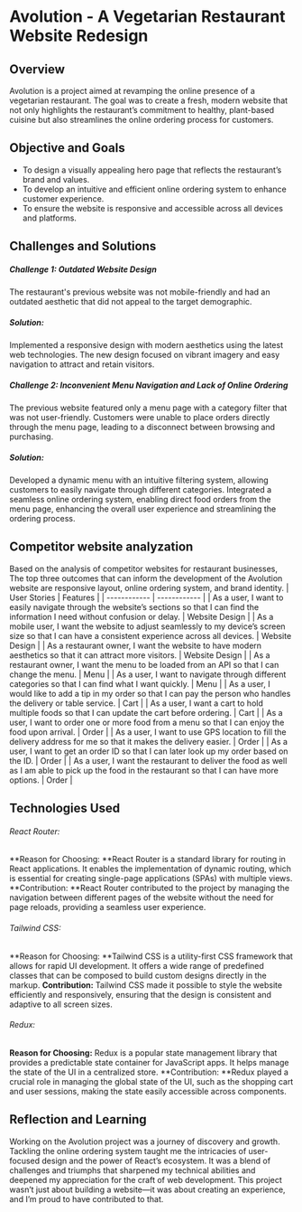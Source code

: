 # Avolution - A Vegetarian Restaurant Website Redesign
## Overview
Avolution is a project aimed at revamping the online presence of a vegetarian restaurant. The goal was to create a fresh, modern website that not only highlights the restaurant’s commitment to healthy, plant-based cuisine but also streamlines the online ordering process for customers. 
## Objective and Goals
- To design a visually appealing hero page that reflects the restaurant’s brand and values.
- To develop an intuitive and efficient online ordering system to enhance customer experience.
- To ensure the website is responsive and accessible across all devices and platforms.

## Challenges and Solutions
##### Challenge 1: Outdated Website Design
The restaurant's previous website was not mobile-friendly and had an outdated aesthetic that did not appeal to the target demographic.
##### Solution: 
Implemented a responsive design with modern aesthetics using the latest web technologies. The new design focused on vibrant imagery and easy navigation to attract and retain visitors.
##### Challenge 2: Inconvenient Menu Navigation and Lack of Online Ordering
The previous website featured only a menu page with a category filter that was not user-friendly. Customers were unable to place orders directly through the menu page, leading to a disconnect between browsing and purchasing.
##### Solution:
Developed a dynamic menu with an intuitive filtering system, allowing customers to easily navigate through different categories. Integrated a seamless online ordering system, enabling direct food orders from the menu page, enhancing the overall user experience and streamlining the ordering process.

## Competitor website analyzation
Based on the analysis of competitor websites for restaurant businesses, The top three outcomes that can inform the development of the Avolution website are responsive layout, online ordering system, and brand identity.
| User Stories  | Features  |
| ------------ | ------------ |
| As a user, I want to easily navigate through the website’s sections so that I can find the information I need without confusion or delay.  | Website Design  |
| As a mobile user, I want the website to adjust seamlessly to my device’s screen size so that I can have a consistent experience across all devices.  | Website Design  |
| As a restaurant owner, I want  the website to have modern aesthetics so that it can attract more visitors.  | Website Design  |
| As a restaurant owner, I want the menu to be loaded from an API so that I can change the menu.  | Menu  |
| As a user, I want to navigate through different categories so that I can find what I want quickly.  | Menu  |
| As a user, I would like to add a tip in my order so that I can pay the person who handles the delivery or table service.   | Cart  |
| As a user, I want a cart to hold multiple foods so that I can update the cart before ordering.  | Cart  |
| As a user, I want to order one or more food from a menu so that I can enjoy the food upon arrival.  | Order  |
| As a user, I want to use GPS location to fill the delivery address for me so that it makes the delivery easier.   | Order  |
| As a user, I want to get an order ID so that I can later look up my order based on the ID.  | Order  |
| As a user, I want the restaurant to deliver the food as well as I am able to pick up the food in the restaurant so that I can have more options.   | Order  |

## Technologies Used
###### React Router:
**Reason for Choosing: **React Router is a standard library for routing in React applications. It enables the implementation of dynamic routing, which is essential for creating single-page applications (SPAs) with multiple views.
**Contribution: **React Router contributed to the project by managing the navigation between different pages of the website without the need for page reloads, providing a seamless user experience.
###### Tailwind CSS:
**Reason for Choosing: **Tailwind CSS is a utility-first CSS framework that allows for rapid UI development. It offers a wide range of predefined classes that can be composed to build custom designs directly in the markup.
**Contribution:** Tailwind CSS made it possible to style the website efficiently and responsively, ensuring that the design is consistent and adaptive to all screen sizes.
###### Redux:
**Reason for Choosing:** Redux is a popular state management library that provides a predictable state container for JavaScript apps. It helps manage the state of the UI in a centralized store.
**Contribution: **Redux played a crucial role in managing the global state of the UI, such as the shopping cart and user sessions, making the state easily accessible across components.

## Reflection and Learning
Working on the Avolution project was a journey of discovery and growth. Tackling the online ordering system taught me the intricacies of user-focused design and the power of React’s ecosystem. It was a blend of challenges and triumphs that sharpened my technical abilities and deepened my appreciation for the craft of web development. This project wasn’t just about building a website—it was about creating an experience, and I’m proud to have contributed to that.
